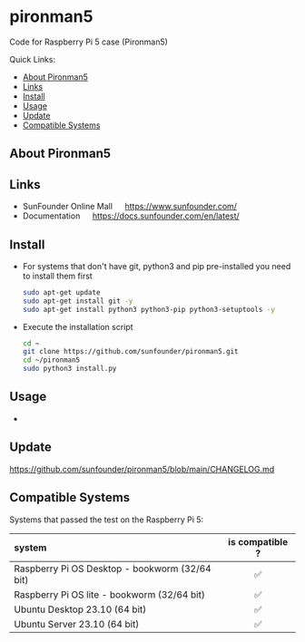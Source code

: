 # pironman5

Code for Raspberry Pi 5 case (Pironman5)

Quick Links:

- [About Pironman5](#about-pironman5)
- [Links](#links)
- [Install](#install)
- [Usage](#usage)
- [Update](#update)
- [Compatible Systems](#compatible-systems)

## About Pironman5

## Links

- SunFounder Online Mall &emsp; <https://www.sunfounder.com/>
- Documentation &emsp; <https://docs.sunfounder.com/en/latest/>

## Install

- For systems that don't have git, python3 and pip pre-installed you need to install them first

  ```bash
  sudo apt-get update
  sudo apt-get install git -y
  sudo apt-get install python3 python3-pip python3-setuptools -y
  ```

- Execute the installation script

  ```bash
  cd ~
  git clone https://github.com/sunfounder/pironman5.git
  cd ~/pironman5
  sudo python3 install.py
  ```

## Usage

-

## Update

<https://github.com/sunfounder/pironman5/blob/main/CHANGELOG.md>

## Compatible Systems

Systems that passed the test on the Raspberry Pi 5:
<font size=1>
<!-- https://apps.timwhitlock.info/emoji/tables/unicode#block-6c-other-additional-symbols -->
  | system |   is compatible ? |
  | :---   | :---:   |
  | Raspberry Pi OS Desktop - bookworm (32/64 bit) | &#x2705; |
  | Raspberry Pi OS lite - bookworm (32/64 bit) | &#x2705; |
  | Ubuntu Desktop 23.10 (64 bit) | &#x2705; |
  | Ubuntu Server 23.10 (64 bit) | &#x2705; |

</font>
